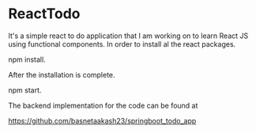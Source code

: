 # ReactTodo
It's a simple react to do application that I am working on to learn React JS using functional components.
In order to install al the react packages.

npm install.

After the installation is complete.

npm start.

The backend implementation for the code can be found at 

https://github.com/basnetaakash23/springboot_todo_app
